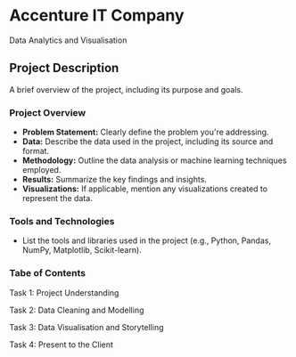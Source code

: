 # Accenture IT Company
Data Analytics and Visualisation

## Project Description
A brief overview of the project, including its purpose and goals.

### Project Overview
* **Problem Statement:** Clearly define the problem you're addressing.
* **Data:** Describe the data used in the project, including its source and format.
* **Methodology:** Outline the data analysis or machine learning techniques employed.
* **Results:** Summarize the key findings and insights.
* **Visualizations:** If applicable, mention any visualizations created to represent the data.

### Tools and Technologies
* List the tools and libraries used in the project (e.g., Python, Pandas, NumPy, Matplotlib, Scikit-learn).

### Tabe of Contents

Task 1: Project Understanding 

Task 2: Data Cleaning and Modelling 

Task 3: Data Visualisation and Storytelling 

Task 4: Present to the Client 
